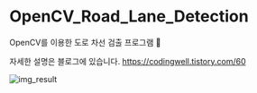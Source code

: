 # OpenCV_Road_Lane_Detection
OpenCV를 이용한 도로 차선 검출 프로그램 🚗

자세한 설명은 블로그에 있습니다.
https://codingwell.tistory.com/60

![img_result](https://user-images.githubusercontent.com/60915285/122246179-4d13eb00-cf01-11eb-8ac7-6698708a55f1.jpg)

